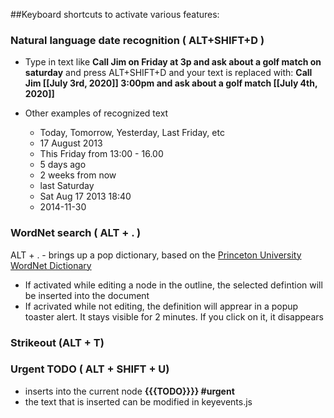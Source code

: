 ##Keyboard shortcuts to activate various features:


### Natural language date recognition  (  ALT+SHIFT+D )
- Type in text like **Call Jim on Friday at 3p and ask about a golf match on saturday** 
  and press ALT+SHIFT+D and your text is replaced with: 
  **Call Jim [[July 3rd, 2020]] 3:00pm and ask about a golf match [[July 4th, 2020]]**  

- Other examples of recognized text
  - Today, Tomorrow, Yesterday, Last Friday, etc
  - 17 August 2013 
  - This Friday from 13:00 - 16.00
  - 5 days ago
  - 2 weeks from now
  - last Saturday
  - Sat Aug 17 2013 18:40 
  - 2014-11-30



### WordNet search ( ALT + . )
ALT + . - brings up a pop dictionary, based on the [Princeton University WordNet Dictionary](https://wordnet.princeton.edu/)
- If activated while editing a node in the outline, the selected defintion will be inserted into the document
- If acrivated while not editing, the definition will apprear in a popup toaster alert. It stays visible for 2 minutes. If you click on it, it disappears

### Strikeout (ALT + T)


### Urgent TODO ( ALT + SHIFT + U)
- inserts into the current node **{{{TODO}}}} #urgent**
- the text that is inserted can be modified in keyevents.js
